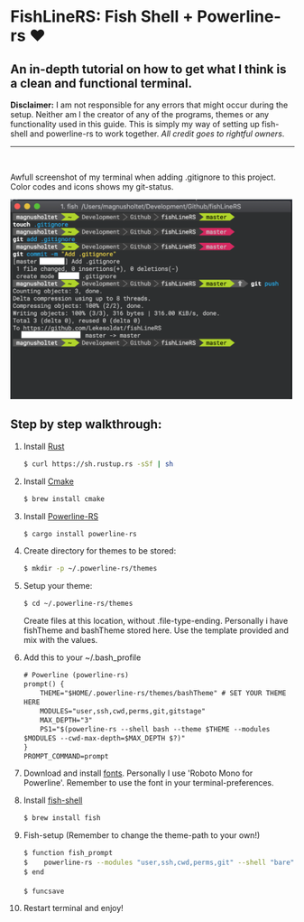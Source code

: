 # FishLineRS: Fish Shell + Powerline-rs ❤️
## An in-depth tutorial on how to get what I think is a clean and functional terminal.

**Disclaimer:** I am not responsible for any errors that might occur during the setup. Neither am I the creator of any of the programs, themes or any functionality used in this guide. This is simply my way of setting up fish-shell and powerline-rs to work together. _All credit goes to rightful owners_.
<hr>
<br />

Awfull screenshot of my terminal when adding .gitignore to this project. Color codes and icons shows my git-status.


<img src="./img/demo.png" alt="Demo" width="500"/>

## Step by step walkthrough: 

1. Install [Rust](https://www.rust-lang.org/en-US/install.html)
    ```bash
    $ curl https://sh.rustup.rs -sSf | sh
    ```
2. Install [Cmake](http://brewformulas.org/Cmake)
    ```bash
    $ brew install cmake
    ```

3. Install [Powerline-RS](https://github.com/jD91mZM2/powerline-rs)
    ```bash
    $ cargo install powerline-rs
    ```

4. Create directory for themes to be stored:
    ```bash
    $ mkdir -p ~/.powerline-rs/themes
    ```

5. Setup your theme:
    ```bash
    $ cd ~/.powerline-rs/themes
    ```

    Create files at this location, without .file-type-ending. Personally i have fishTheme and bashTheme stored here. Use the template provided and mix with the values.

6. Add this to your ~/.bash_profile
    ```
    # Powerline (powerline-rs)
    prompt() {
        THEME="$HOME/.powerline-rs/themes/bashTheme" # SET YOUR THEME HERE
        MODULES="user,ssh,cwd,perms,git,gitstage"
        MAX_DEPTH="3"
        PS1="$(powerline-rs --shell bash --theme $THEME --modules $MODULES --cwd-max-depth=$MAX_DEPTH $?)"
    }
    PROMPT_COMMAND=prompt
    ```

7. Download and install [fonts](https://github.com/powerline/fonts). Personally I use 'Roboto Mono for Powerline'.
Remember to use the font in your terminal-preferences. 

8. Install [fish-shell](https://fishshell.com)
    ```bash
    $ brew install fish
    ```

9. Fish-setup (Remember to change the theme-path to your own!)
    ```bash
    $ function fish_prompt
    $    powerline-rs --modules "user,ssh,cwd,perms,git" --shell "bare" --cwd-max-depth=3 --theme $HOME/.powerline-rs/themes/fishTheme
    $ end

    $ funcsave
    ```

10. Restart terminal and enjoy!
